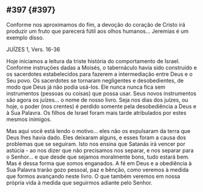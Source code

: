 ## #397 {#397}

Conforme nos aproximamos do fim, a devoção do coração de Cristo irá produzir um fruto que parecerá fútil aos olhos humanos... Jeremias é um exemplo disso.

JUÍZES 1, Vers. 16-36

Hoje iniciamos a leitura da triste história do comportamento de Israel. Conforme instruções dadas a Moisés, o tabernáculo havia sido construído e os sacerdotes estabelecidos para fazerem a intermediação entre Deus e o Seu povo. Os sacerdotes se tornaram negligentes e desobedientes, de modo que Deus já não podia usá-los. Ele nunca nunca fica sem instrumentos (pessoas ou coisas) que possa usar. Seus novos instrumentos são agora os juízes... o nome de nosso livro. Seja nos dias dos juízes, ou hoje, o poder (nos crentes) é perdido somente pela desobediência a Deus e à Sua Palavra. Os filhos de Israel foram mais tarde atribulados por estes mesmos inimigos.

Mas aqui você está lendo o motivo... eles não os expulsaram da terra que Deus lhes havia dado. Eles deixaram alguns, e esses foram a causa dos problemas que se seguiram. Isto nos ensina que Satanás irá vencer por astúcia - ao nos dizer que não precisamos nos separar, e nos separar para o Senhor... e que desde que sejamos moralmente bons, tudo estará bem. Mas é dessa forma que somos enganados. A fé em Deus e a obediência à Sua Palavra trarão gozo pessoal, paz e bênção, como veremos à medida que formos avançando neste livro. O que também veremos em nossa própria vida à medida que seguirmos adiante pelo Senhor.